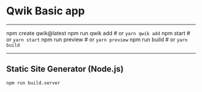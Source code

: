 # Qwik Basic app

---
npm create qwik@latest
npm run qwik add # or `yarn qwik add`
npm start # or `yarn start`
npm run preview # or `yarn preview`
npm run build # or `yarn build`


---

## Static Site Generator (Node.js)

```shell
npm run build.server
```
